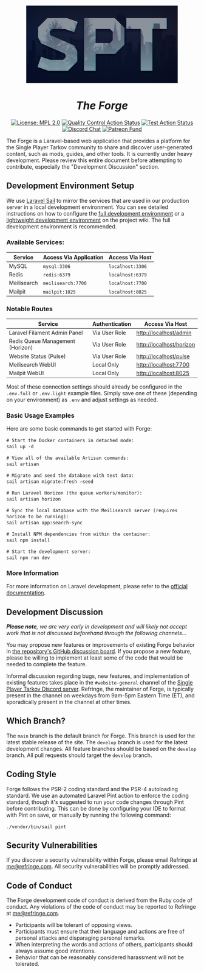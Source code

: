 <p align="center"><a href="https://forge.sp-tarkov.com" target="_blank"><img src="logo.spt.png" width="400" alt="Single Player Tarkov Logo"></a></p>
<h1 align="center"><em>The Forge</em></h1>
<p align="center">
<a href="https://www.mozilla.org/en-US/MPL/2.0/"><img src="https://img.shields.io/badge/License-MPL_2.0-blue.svg" alt="License: MPL 2.0"></a>
<a href="https://github.com/sp-tarkov/forge/actions/workflows/quality.yaml"><img src="https://github.com/sp-tarkov/forge/actions/workflows/quality.yaml/badge.svg" alt="Quality Control Action Status"></a>
<a href="https://github.com/sp-tarkov/forge/actions/workflows/tests.yaml"><img src="https://github.com/sp-tarkov/forge/actions/workflows/tests.yaml/badge.svg" alt="Test Action Status"></a>
<a href="https://discord.com/invite/Xn9msqQZan"><img src="https://img.shields.io/badge/Chat-Discord-5865F2?logo=discord&logoColor=ffffff" alt="Discord Chat"></a>
<a href="https://www.patreon.com/sptarkov"><img src="https://img.shields.io/badge/Fund-Patreon-fe3c71?logo=patreon&logoColor=ffffff" alt="Patreon Fund"></a>
</p>

The Forge is a Laravel-based web application that provides a platform for the Single Player Tarkov community to share and discover user-generated content, such as mods, guides, and other tools. It is currently under heavy development. Please review this entire document before attempting to contribute, especially the "Development Discussion" section.

## Development Environment Setup

We use [Laravel Sail](https://laravel.com/docs/11.x/sail) to mirror the services that are used in our production server in a local development environment. You can see detailed instructions on how to configure the [full development environment](https://dev.sp-tarkov.com/SPT/forge/wiki/Full-Windows-Dev-Env) or a [lightweight development environment](https://dev.sp-tarkov.com/SPT/forge/wiki/Light-Windows-Dev-Env) on the project wiki. The full development environment is recommended.

### Available Services:

| Service     | Access Via Application | Access Via Host  |
|-------------|------------------------|------------------|
| MySQL       | `mysql:3306`           | `localhost:3306` |
| Redis       | `redis:6379`           | `localhost:6379` |
| Meilisearch | `meilisearch:7700`     | `localhost:7700` |
| Mailpit     | `mailpit:1025`         | `localhost:8025` |

### Notable Routes

| Service                          | Authentication | Access Via Host             |
|----------------------------------|----------------|-----------------------------|
| Laravel Filament Admin Panel     | Via User Role  | <http://localhost/admin>   |
| Redis Queue Management (Horizon) | Via User Role  | <http://localhost/horizon> |
| Website Status (Pulse)           | Via User Role  | <http://localhost/pulse>   |
| Meilisearch WebUI                | Local Only     | <http://localhost:7700>     |
| Mailpit WebUI                    | Local Only     | <http://localhost:8025>     |

Most of these connection settings should already be configured in the `.env.full` or `.env.light` example files. Simply save one of these (depending on your environment) as `.env` and adjust settings as needed.

### Basic Usage Examples

Here are some basic commands to get started with Forge:

```
# Start the Docker containers in detached mode:
sail up -d
```

```
# View all of the available Artisan commands:
sail artisan
```

```
# Migrate and seed the database with test data:
sail artisan migrate:fresh –seed
```

```
# Run Laravel Horizon (the queue workers/monitor):
sail artisan horizon
```

```
# Sync the local database with the Meilisearch server (requires horizon to be running): 
sail artisan app:search-sync
```

```
# Install NPM dependencies from within the container:
sail npm install
```

```
# Start the development server:
sail npm run dev
```

### More Information

For more information on Laravel development, please refer to the [official documentation](https://laravel.com/docs/11.x/).

## Development Discussion

*__Please note__, we are very early in development and will likely not accept work that is not discussed beforehand through the following channels...*

You may propose new features or improvements of existing Forge behavior in [the repository's GitHub discussion board](https://github.com/sp-tarkov/forge/discussions). If you propose a new feature, please be willing to implement at least some of the code that would be needed to complete the feature.

Informal discussion regarding bugs, new features, and implementation of existing features takes place in the `#website-general` channel of the [Single Player Tarkov Discord server](https://discord.com/invite/Xn9msqQZan). Refringe, the maintainer of Forge, is typically present in the channel on weekdays from 9am-5pm Eastern Time (ET), and sporadically present in the channel at other times.

## Which Branch?

The `main` branch is the default branch for Forge. This branch is used for the latest stable release of the site. The `develop` branch is used for the latest development changes. All feature branches should be based on the `develop` branch. All pull requests should target the `develop` branch.

## Coding Style

Forge follows the PSR-2 coding standard and the PSR-4 autoloading standard. We use an automated Laravel Pint action to enforce the coding standard, though it's suggested to run your code changes through Pint before contributing. This can be done by configuring your IDE to format with Pint on save, or manually by running the following command:

```
./vendor/bin/sail pint
```

## Security Vulnerabilities

If you discover a security vulnerability within Forge, please email Refringe at me@refringe.com. All security vulnerabilities will be promptly addressed.

## Code of Conduct

The Forge development code of conduct is derived from the Ruby code of conduct. Any violations of the code of conduct may be reported to Refringe at me@refringe.com.

- Participants will be tolerant of opposing views.
- Participants must ensure that their language and actions are free of personal attacks and disparaging personal remarks.
- When interpreting the words and actions of others, participants should always assume good intentions.
- Behavior that can be reasonably considered harassment will not be tolerated.
